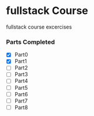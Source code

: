 # fullstack Course
fullstack course excercises

### Parts Completed
- [x] Part0 
- [x] Part1 
- [ ] Part2 
- [ ] Part3 
- [ ] Part4 
- [ ] Part5 
- [ ] Part6 
- [ ] Part7 
- [ ] Part8

